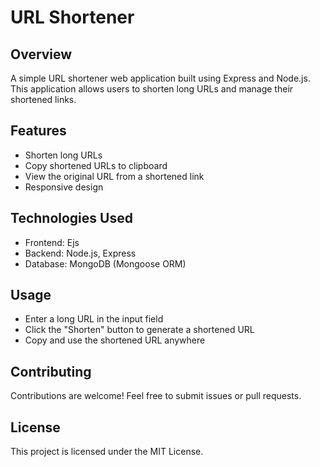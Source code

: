 # URL Shortener

## Overview
A simple URL shortener web application built using Express and Node.js. This application allows users to shorten long URLs and manage their shortened links.

## Features
- Shorten long URLs
- Copy shortened URLs to clipboard
- View the original URL from a shortened link
- Responsive design

## Technologies Used
- Frontend: Ejs
- Backend: Node.js, Express
- Database: MongoDB (Mongoose ORM)




## Usage
- Enter a long URL in the input field
- Click the "Shorten" button to generate a shortened URL
- Copy and use the shortened URL anywhere

## Contributing
Contributions are welcome! Feel free to submit issues or pull requests.

## License
This project is licensed under the MIT License.

